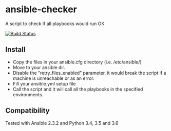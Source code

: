 # ansible-checker
A script to check if all playbooks would run OK

[![Build Status](https://travis-ci.org/sebastiendarocha/ansible-checker.svg?branch=master)](https://travis-ci.org/sebastiendarocha/ansible-checker)

## Install

* Copy the files in your ansible.cfg directory (i.e. /etc/ansible/)
* Move to your ansible dir.
* Disable the "retry\_files\_enabled" parameter, it would break the script if a machine is unreachable or as an error.
* Fill your ansible.yml setup file
* Call the script and it will call all the playbooks in the specified environments.


## Compatibility

Tested with Ansible 2.3.2 and Python 3.4, 3.5 and 3.6
